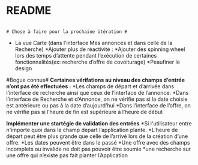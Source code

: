 # README #


                                                                                           # Chose à faire pour la prochaine itération #

* La vue Carte (dans l’interface Mes annonces et dans celle de la Recherche) 
*Ajouter plus de réactivité :
*Ajouter des spinning wheel lors des temps d’attente pendant l’exécution de certaines fonctionnalités(ex: recherche d’offre de covoiturage)
*Peaufiner le design

#Bogue connus#
**Certaines vérifations au niveau des champs d’entrée n’ont pas été effectuées :**
        *Les champs de départ et d’arrivée dans l’interface de recherche ainsi que ceux de l’interface de l’annonce. 
        *Dans l’interface de Recherche et d’Annonce, on ne vérifie pas si la date choisie est antérieure ou pas à la date d’aujourd’hui
        *Dans l’interface de l’offre, on ne vérifie pas si l’heure de fin est supérieure à l’heure de début

**Implémenter une startégie de validation des entrées**
        *Si l'utilisateur entre n'importe quoi dans le champ depart l’application plante.
        *L’heure de départ peut être plus grande que celle de l’arrivé lors de la création d’une offre.
        *Les dates peuvent être dans le passé
        *Une offre avec des champs incomplets ou invalide ne doit pas pouvoir être soumie
        *une recherche sur une offre qui n’existe pas fait planter l’Application